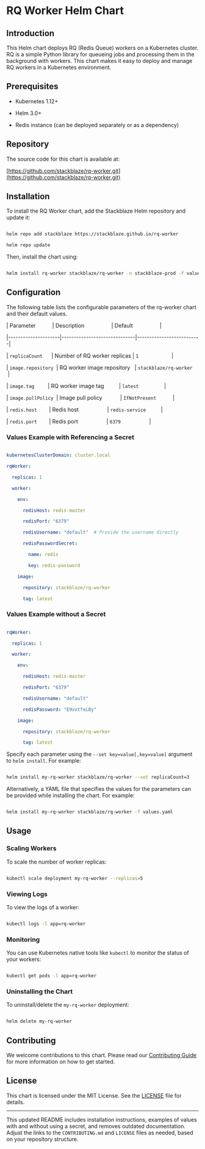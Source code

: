 # RQ Worker Helm Chart

## Introduction

This Helm chart deploys RQ (Redis Queue) workers on a Kubernetes cluster. RQ is a simple Python library for queueing jobs and processing them in the background with workers. This chart makes it easy to deploy and manage RQ workers in a Kubernetes environment.

## Prerequisites

- Kubernetes 1.12+

- Helm 3.0+

- Redis instance (can be deployed separately or as a dependency)

## Repository

The source code for this chart is available at:

[https://github.com/stackblaze/rq-worker.git](https://github.com/stackblaze/rq-worker.git)

## Installation

To install the RQ Worker chart, add the Stackblaze Helm repository and update it:

```bash

helm repo add stackblaze https://stackblaze.github.io/rq-worker

helm repo update

```

Then, install the chart using:

```bash

helm install rq-worker stackblaze/rq-worker -n stackblaze-prod -f values-secret.yaml

```

## Configuration

The following table lists the configurable parameters of the rq-worker chart and their default values.

| Parameter           | Description                  | Default                  |

|---------------------|------------------------------|--------------------------|

| `replicaCount`      | Number of RQ worker replicas | `1`                      |

| `image.repository`  | RQ worker image repository   | `stackblaze/rq-worker`   |

| `image.tag`         | RQ worker image tag          | `latest`                 |

| `image.pullPolicy`  | Image pull policy            | `IfNotPresent`           |

| `redis.host`        | Redis host                   | `redis-service`          |

| `redis.port`        | Redis port                   | `6379`                   |

### Values Example with Referencing a Secret

```yaml

kubernetesClusterDomain: cluster.local

rqWorker:

  replicas: 1

  worker:

    env:

      redisHost: redis-master

      redisPort: "6379"

      redisUsername: "default"  # Provide the username directly

      redisPasswordSecret:

        name: redis

        key: redis-password

    image:

      repository: stackblaze/rq-worker

      tag: latest

```

### Values Example without a Secret

```yaml

rqWorker:

  replicas: 1

  worker:

    env:

      redisHost: redis-master

      redisPort: "6379"

      redisUsername: "default"

      redisPassword: "E9vxtfeLBy"

    image:

      repository: stackblaze/rq-worker

      tag: latest

```

Specify each parameter using the `--set key=value[,key=value]` argument to `helm install`. For example:

```bash

helm install my-rq-worker stackblaze/rq-worker --set replicaCount=3

```

Alternatively, a YAML file that specifies the values for the parameters can be provided while installing the chart. For example:

```bash

helm install my-rq-worker stackblaze/rq-worker -f values.yaml

```

## Usage

### Scaling Workers

To scale the number of worker replicas:

```bash

kubectl scale deployment my-rq-worker --replicas=5

```

### Viewing Logs

To view the logs of a worker:

```bash

kubectl logs -l app=rq-worker

```

### Monitoring

You can use Kubernetes native tools like `kubectl` to monitor the status of your workers:

```bash

kubectl get pods -l app=rq-worker

```

### Uninstalling the Chart

To uninstall/delete the `my-rq-worker` deployment:

```bash

helm delete my-rq-worker

```

## Contributing

We welcome contributions to this chart. Please read our [Contributing Guide](https://github.com/stackblaze/rq-worker/blob/main/CONTRIBUTING.md) for more information on how to get started.

## License

This chart is licensed under the MIT License. See the [LICENSE](https://github.com/stackblaze/rq-worker/blob/main/LICENSE) file for details.

---

This updated README includes installation instructions, examples of values with and without using a secret, and removes outdated documentation. Adjust the links to the `CONTRIBUTING.md` and `LICENSE` files as needed, based on your repository structure.